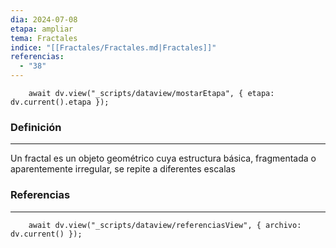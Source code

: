 ```yaml
---
dia: 2024-07-08
etapa: ampliar
tema: Fractales
indice: "[[Fractales/Fractales.md|Fractales]]"
referencias:
  - "38"
---
```

```dataviewjs
	await dv.view("_scripts/dataview/mostarEtapa", { etapa: dv.current().etapa });
```
### Definición
---
Un fractal es un objeto geométrico cuya estructura básica, fragmentada o aparentemente irregular, se repite a diferentes escalas



### Referencias
---
```dataviewjs
	await dv.view("_scripts/dataview/referenciasView", { archivo: dv.current() });
```
